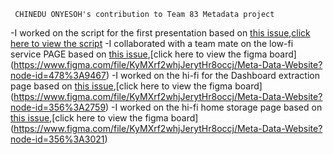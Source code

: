 
     CHINEDU ONYESOH's contribution to Team 83 Metadata project

-I worked on the script for the first presentation based on [this issue](https://github.com/zuri-training/proj_fetch_meta_data_team_83/issues/72),[click here to view the script](https://docs.google.com/document/d/1ueXGHPracpr9FQR2QBbRK3m_7Angavfuxz0_P13jauE/edit?usp=sharing)
-I collaborated with a team mate on the low-fi service PAGE based on [this issue](https://github.com/zuri-training/proj_fetch_meta_data_team_83/issues/32),[click here to view the figma board] (https://www.figma.com/file/KyMXrf2whjJerytHr8occj/Meta-Data-Website?node-id=478%3A9467)
-I worked on the hi-fi for the Dashboard extraction page based on [this issue](https://github.com/zuri-training/proj_fetch_meta_data_team_83/issues/71),[click here to view the figma board] (https://www.figma.com/file/KyMXrf2whjJerytHr8occj/Meta-Data-Website?node-id=356%3A2759)
-I worked on the hi-fi home storage page based on [this issue](https://github.com/zuri-training/proj_fetch_meta_data_team_83/issues/71),[click here to view the figma board] (https://www.figma.com/file/KyMXrf2whjJerytHr8occj/Meta-Data-Website?node-id=356%3A3021)
